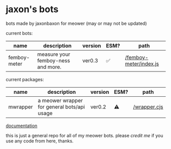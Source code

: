 # jaxon's bots
bots made by jaxonbaxon for meower (may or may not be updated)

current bots:

| name | description | version | ESM? | path |
|------|-------------|---------|------|------|
|femboy-meter|measure your femboy-ness and more.|ver0.3|✅|[/femboy-meter/index.js](https://github.com/MeowerBots/jaxon_bots/blob/main/femboy-meter/index.js)|

current packages:

| name | description | version | ESM? | path |
|------|-------------|---------|------|------|
|mwrapper|a meower wrapper for general bots/api usage|ver0.2|⚠️|[/wrapper.cjs](https://github.com/MeowerBots/jaxon_bots/blob/main/wrapper.cjs)|

[documentation](https://jaxonbots.jaxonbaxon.repl.co)

this is just a general repo for all of my meower bots. please *credit me* if you use any code from here, thanks.
